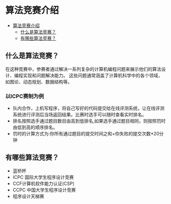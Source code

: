 # 算法竞赛介绍

- [算法竞赛介绍](#算法竞赛介绍)
  - [什么是算法竞赛？](#什么是算法竞赛)
  - [有哪些算法竞赛？](#有哪些算法竞赛)

## 什么是算法竞赛？

在这种竞赛中，参赛者通过解决一系列复杂的计算机编程问题来展示他们的算法设计、编程实现和问题解决能力。
这些问题通常涵盖了计算机科学中的各个领域，如图论、动态规划、数据结构等。

### 以ICPC赛制为例

- 队内合作，上机写程序，将自己写好的代码提交给在线评测系统，让在线评测系统进行评测后当场返回结果。比赛时选手可以随时查看实时排名。
- 排名按照选手通过题目数目由高到低排名,如果选手通过题目相同，则按照罚时由低到高的顺序排名。
- 罚时的计算方式为:你所有通过题目的提交时间之和+你失败的提交次数*20分钟

## 有哪些算法竞赛？

- 蓝桥杯
- ICPC 国际大学生程序设计竞赛
- CCF计算机软件能力认证(CSP)
- CCPC 中国大学生程序设计竞赛
- 程序设计天梯赛